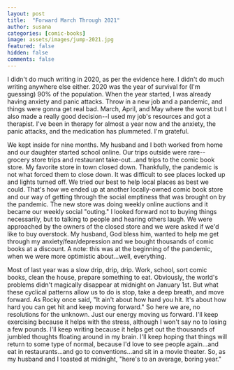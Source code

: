```yaml
---
layout: post
title:  "Forward March Through 2021"
author: susana
categories: [comic-books]
image: assets/images/jump-2021.jpg
featured: false
hidden: false
comments: false
---
```


I didn't do much writing in 2020, as per the evidence here. I didn't do much writing anywhere else either. 2020 was the year of survival for (I'm guessing) 90% of the population. When the year started, I was already having anxiety and panic attacks. Throw in a new job and a pandemic, and things were gonna get real bad. March, April, and May where the worst but I also made a really good decision--I used my job's resources and got a therapist. I've been in therapy for almost a year now and the anxiety, the panic attacks, and the medication has plummeted. I'm grateful.

We kept inside for nine months. My husband and I both worked from home and our daughter started school online. Our trips outside were rare--grocery store trips and restaurant take-out...and trips to the comic book store. My favorite store in town closed down. Thankfully, the pandemic is not what forced them to close down. It was difficult to see places locked up and lights turned off. We tried our best to help local places as best we could. That's how we ended up at another locally-owned comic book store and our way of getting through the social emptiness that was brought on by the pandemic. The new store was doing weekly online auctions and it became our weekly social "outing." I looked forward not to buying things necessarily, but to talking to people and hearing others laugh. We were approached by the owners of the closed store and we were asked if we'd like to buy overstock. My husband, God bless him, wanted to help me get through my anxiety/fear/depression and we bought thousands of comic books at a discount. A note: this was at the beginning of the pandemic, when we were more optimistic about...well, everything.

Most of last year was a slow drip, drip, drip. Work, school, sort comic books, clean the house, prepare something to eat. Obviously, the world's problems didn't magically disappear at midnight on January 1st. But what these cyclical patterns allow us to do is stop, take a deep breath, and move forward. As Rocky once said, "It ain't about how hard you hit. It's about how hard you can get hit and keep moving forward." So here we are, no resolutions for the unknown. Just our energy moving us forward. I'll keep exercising because it helps with the stress, although I won't say no to losing a few pounds. I'll keep writing because it helps get out the thousands of jumbled thoughts floating around in my brain. I'll keep hoping that things will return to some type of normal, because I'd love to see people again...and eat in restaurants...and go to conventions...and sit in a movie theater. So, as my husband and I toasted at midnight, "here's to an average, boring year."